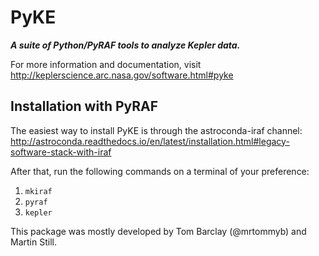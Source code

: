 # PyKE
***A suite of Python/PyRAF tools to analyze Kepler data.***

For more information and documentation,
visit http://keplerscience.arc.nasa.gov/software.html#pyke

## Installation with PyRAF
The easiest way to install PyKE is through the astroconda-iraf channel:
http://astroconda.readthedocs.io/en/latest/installation.html#legacy-software-stack-with-iraf

After that, run the following commands on a terminal of your preference:

1. ``mkiraf``
2. ``pyraf``
3. ``kepler``

This package was mostly developed by Tom Barclay (@mrtommyb) and Martin Still.
